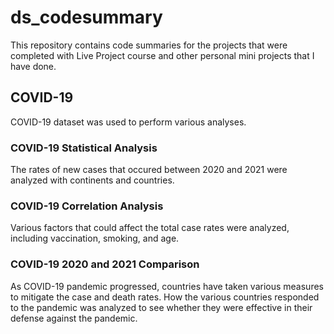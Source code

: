 # ds_codesummary
This repository contains code summaries for the projects that were completed with Live Project course and other personal mini projects that I have done. 

## COVID-19
COVID-19 dataset was used to perform various analyses.

### COVID-19 Statistical Analysis
The rates of new cases that occured between 2020 and 2021 were analyzed with continents and countries. 

### COVID-19 Correlation Analysis
Various factors that could affect the total case rates were analyzed, including vaccination, smoking, and age.

### COVID-19 2020 and 2021 Comparison
As COVID-19 pandemic progressed, countries have taken various measures to mitigate the case and death rates. How the various countries responded to the pandemic was analyzed to see whether they were effective in their defense against the pandemic. 
